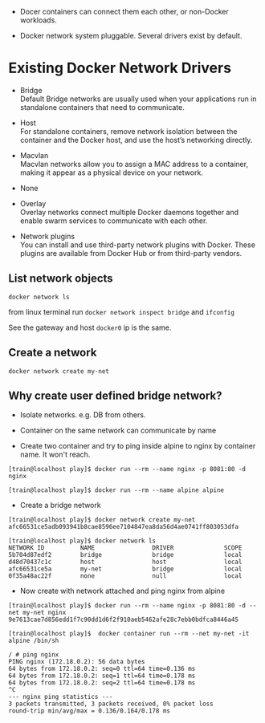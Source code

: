 - Docer containers can connect them each other, or non-Docker workloads.

- Docker network system pluggable. Several drivers exist by default.

# Existing Docker Network Drivers
- Bridge  
    Default
    Bridge networks are usually used when your applications run in standalone containers that need to communicate. 

- Host  
    For standalone containers, remove network isolation between the container and the Docker host, and use the host’s networking directly.

- Macvlan  
    Macvlan networks allow you to assign a MAC address to a container, making it appear as a physical device on your network.  
	
- None  
- Overlay  
    Overlay networks connect multiple Docker daemons together and enable swarm services to communicate with each other.

- Network plugins   
    You can install and use third-party network plugins with Docker. These plugins are available from Docker Hub or from third-party vendors. 


## List network objects
`docker network ls`  

from linux terminal run `docker network inspect bridge` and  `ifconfig`  

See the gateway and host `docker0` ip is the same.  

## Create a network
`docker network create my-net`

## Why create user defined bridge network?
- Isolate networks. e.g. DB from others.
- Container on the same network can communicate by name 

- Create two container and try to ping inside alpine to nginx by container name. It won't reach.
```
[train@localhost play]$ docker run --rm --name nginx -p 8081:80 -d nginx

[train@localhost play]$ docker run --rm --name alpine alpine
```

- Create a bridge network 
```
[train@localhost play]$ docker network create my-net
afc66531ce5adb093941b8cae8596ee7104847ea8da56d4ae0741ff803053dfa

[train@localhost play]$ docker network ls
NETWORK ID          NAME                DRIVER              SCOPE
5b704d87edf2        bridge              bridge              local
d48d70437c1c        host                host                local
afc66531ce5a        my-net              bridge              local
0f35a48ac22f        none                null                local
```

- Now create with network attached and ping nginx from alpine
```
[train@localhost play]$ docker run --rm --name nginx -p 8081:80 -d --net my-net nginx
9e7613cae7d856edd1f7c90dd1d6f2f910aeb5462afe28c7ebb0bdfca8446a45

[train@localhost play]$  docker container run --rm --net my-net -it alpine /bin/sh

/ # ping nginx
PING nginx (172.18.0.2): 56 data bytes
64 bytes from 172.18.0.2: seq=0 ttl=64 time=0.136 ms
64 bytes from 172.18.0.2: seq=1 ttl=64 time=0.178 ms
64 bytes from 172.18.0.2: seq=2 ttl=64 time=0.178 ms
^C
--- nginx ping statistics ---
3 packets transmitted, 3 packets received, 0% packet loss
round-trip min/avg/max = 0.136/0.164/0.178 ms
```

